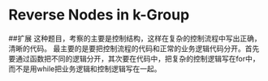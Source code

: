 # Reverse Nodes in k-Group

##扩展
这种题目，考察的主要是控制结构，这样在复杂的控制流程中写出正确，清晰的代码。
最主要的是要把控制流程的代码和正常的业务逻辑代码分开。首先要通过函数把不同的逻辑分开，其次要在代码中，把复杂的控制逻辑写在for中，而不是用while把业务逻辑和控制逻辑写在一起。